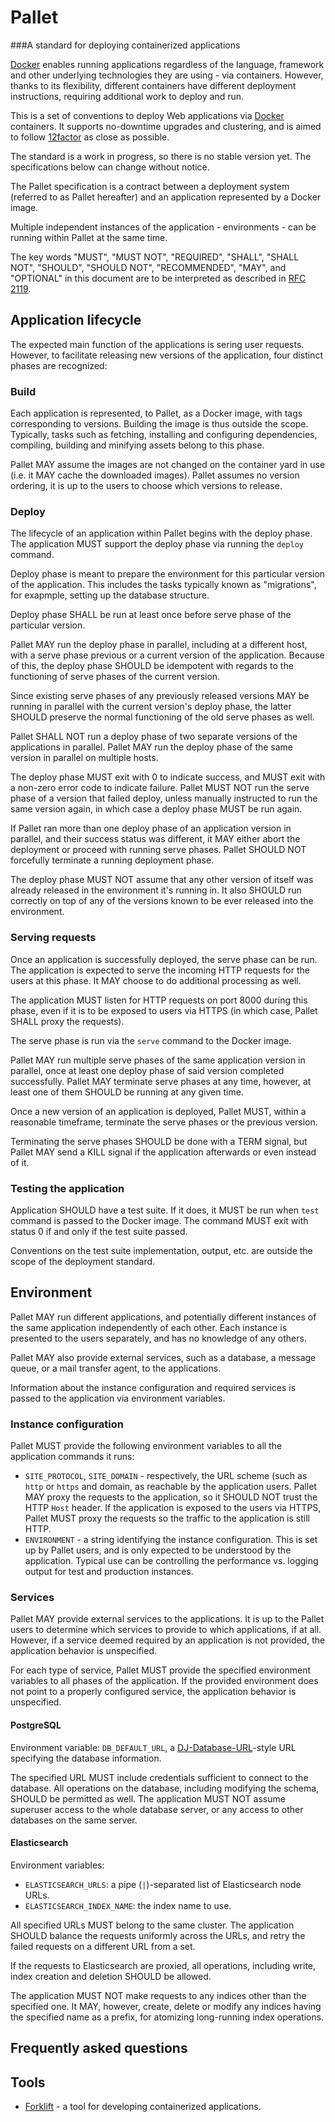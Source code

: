Pallet
======

###A standard for deploying containerized applications

[Docker] enables running applications regardless of the language, framework and
other underlying technologies they are using - via containers. However, thanks
to its flexibility, different containers have different deployment
instructions, requiring additional work to deploy and run.

This is a set of conventions to deploy Web applications via [Docker]
containers. It supports no-downtime upgrades and clustering, and is aimed to
follow [12factor] as close as possible.

The standard is a work in progress, so there is no stable version yet. The
specifications below can change without notice.

The Pallet specification is a contract between a deployment system (referred to
as Pallet hereafter) and an application represented by a Docker image.

Multiple independent instances of the application - environments - can be
running within Pallet at the same time.

The key words "MUST", "MUST NOT", "REQUIRED", "SHALL", "SHALL NOT", "SHOULD",
"SHOULD NOT", "RECOMMENDED",  "MAY", and "OPTIONAL" in this document are to be
interpreted as described in [RFC 2119].

Application lifecycle
---------------------

The expected main function of the applications is sering user requests.
However, to facilitate releasing new versions of the application, four
distinct phases are recognized:

### Build

Each application is represented, to Pallet, as a Docker image, with tags
corresponding to versions. Building the image is thus outside the scope.
Typically, tasks such as fetching, installing and configuring dependencies,
compiling, building and minifying assets belong to this phase.

Pallet MAY assume the images are not changed on the container yard in use (i.e.
it MAY cache the downloaded images). Pallet assumes no version ordering, it is
up to the users to choose which versions to release.

### Deploy

The lifecycle of an application within Pallet begins with the deploy phase. The
application MUST support the deploy phase via running the `deploy` command.

Deploy phase is meant to prepare the environment for this particular version of
the application. This includes the tasks typically known as "migrations", for
exapmple, setting up the database structure.

Deploy phase SHALL be run at least once before serve phase of the particular
version.

Pallet MAY run the deploy phase in parallel, including at a different host,
with a serve phase previous or a current version of the application. Because of
this, the deploy phase SHOULD be idempotent with regards to the functioning of
serve phases of the current version.

Since existing serve phases of any previously released versions MAY be running
in parallel with the current version's deploy phase, the latter SHOULD preserve
the normal functioning of the old serve phases as well.

Pallet SHALL NOT run a deploy phase of two separate versions of the
applications in parallel. Pallet MAY run the deploy phase of the same version
in parallel on multiple hosts.

The deploy phase MUST exit with 0 to indicate success, and MUST exit with a
non-zero error code to indicate failure. Pallet MUST NOT run the serve phase of
a version that failed deploy, unless manually instructed to run the same
version again, in which case a deploy phase MUST be run again.

If Pallet ran more than one deploy phase of an application version in parallel,
and their success status was different, it MAY either abort the deployment or
proceed with running serve phases. Pallet SHOULD NOT forcefully terminate a
running deployment phase.

The deploy phase MUST NOT assume that any other version of itself was already
released in the environment it's running in. It also SHOULD run correctly on
top of any of the versions known to be ever released into the environment.

### Serving requests

Once an application is successfully deployed, the serve phase can be run. The
application is expected to serve the incoming HTTP requests for the users at
this phase. It MAY choose to do additional processing as well.

The application MUST listen for HTTP requests on port 8000 during this phase,
even if it is to be exposed to users via HTTPS (in which case, Pallet SHALL
proxy the requests).

The serve phase is run via the `serve` command to the Docker image.

Pallet MAY run multiple serve phases of the same application version in
parallel, once at least one deploy phase of said version completed
successfully. Pallet MAY terminate serve phases at any time, however, at least
one of them SHOULD be running at any given time.

Once a new version of an application is deployed, Pallet MUST, within a
reasonable timeframe, terminate the serve phases or the previous version.

Terminating the serve phases SHOULD be done with a TERM signal, but Pallet MAY
send a KILL signal if the application afterwards or even instead of it.

### Testing the application

Application SHOULD have a test suite. If it does, it MUST be run when `test`
command is passed to the Docker image. The command MUST exit with status 0 if
and only if the test suite passed.

Conventions on the test suite implementation, output, etc. are outside the
scope of the deployment standard.

Environment
-----------

Pallet MAY run different applications, and potentially different instances of
the same application independently of each other. Each instance is presented to
the users separately, and has no knowledge of any others.

Pallet MAY also provide external services, such as a database, a message queue,
or a mail transfer agent, to the applications.

Information about the instance configuration and required services is passed to
the application via environment variables.

### Instance configuration

Pallet MUST provide the following environment variables to all the application
commands it runs:

* `SITE_PROTOCOL`, `SITE_DOMAIN` - respectively, the URL scheme (such as `http`
  or `https` and domain, as reachable by the application users. Pallet MAY
  proxy the requests to the application, so it SHOULD NOT trust the HTTP
  `Host` header. If the application is exposed to the users via HTTPS, Pallet
  MUST proxy the requests so the traffic to the application is still HTTP.
* `ENVIRONMENT` - a string identifying the instance configuration. This is set
  up by Pallet users, and is only expected to be understood by the application.
  Typical use can be controlling the performance vs. logging output for test
  and production instances.

### Services

Pallet MAY provide external services to the applications. It is up to the
Pallet users to determine which services to provide to which applications, if
at all. However, if a service deemed required by an application is not
provided, the application behavior is unspecified.

For each type of service, Pallet MUST provide the specified environment
variables to all phases of the application. If the provided environment does
not point to a properly configured service, the application behavior is
unspecified.

#### PostgreSQL

Environment variable: `DB_DEFAULT_URL`, a
[DJ-Database-URL](https://github.com/kennethreitz/dj-database-url)-style URL
specifying the database information.

The specified URL MUST include credentials sufficient to connect to the
database. All operations on the database, including modifying the schema,
SHOULD be permitted as well. The application MUST NOT assume superuser access
to the whole database server, or any access to other databases on the same
server.

#### Elasticsearch

Environment variables:

* `ELASTICSEARCH_URLS`: a pipe (`|`)-separated list of Elasticsearch node URLs.
* `ELASTICSEARCH_INDEX_NAME`: the index name to use.

All specified URLs MUST belong to the same cluster. The application SHOULD
balance the requests uniformly across the URLs, and retry the failed requests
on a different URL from a set.

If the requests to Elasticsearch are proxied, all operations, including write,
index creation and deletion SHOULD be allowed.

The application MUST NOT make requests to any indices other than the specified
one. It MAY, however, create, delete or modify any indices having the specified
name as a prefix, for atomizing long-running index operations.

Frequently asked questions
--------------------------

Tools
-----

* [Forklift](https://github.com/infoxchange/docker-forklift) - a tool for
  developing containerized applications.

[Docker]: https://www.docker.com/
[12factor]: http://12factor.net/
[RFC 2119]: http://www.ietf.org/rfc/rfc2119
